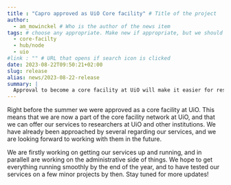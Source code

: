 ```yaml
---
title : "Capro approved as UiO Core facility" # Title of the project
author: 
  - am_mowinckel # Who is the author of the news item
tags: # choose any appropriate. Make new if appropriate, but we should not have too many overall categories. 
  - core-facilty
  - hub/node
  - uio
#link : "" # URL that opens if search icon is clicked
date: 2023-08-22T09:50:21+02:00
slug: release
alias: news/2023-08-22-release
summary: |
  Approval to become a core facility at UiO will make it easier for researchers to use Capro's services.
---
```


Right before the summer we were approved as a core facility at UiO. 
This means that we are now a part of the core facility network at UiO, and that we can offer our services to researchers at UiO and other institutions.
We have already been approached by several regarding our services, and we are looking forward to working with them in the future.

We are firstly working on getting our services up and running, and in parallell are working on the administrative side of things.
We hope to get everything running smoothly by the end of the year, and to have tested our services on a few minor projects by then.
Stay tuned for more updates!